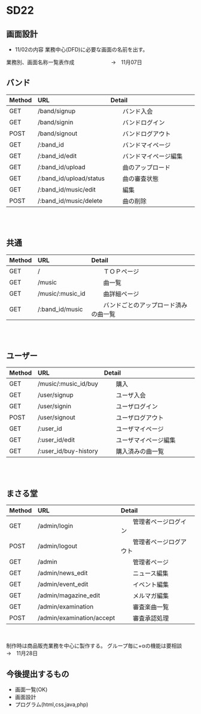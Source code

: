 # SD22
## 画面設計

- 11/02の内容
 業務中心(DFD)に必要な画面の名前を出す。
 
 業務別、画面名称一覧表作成　　　　　　　→　11月07日



## バンド

| Method     |  URL                           |   Detail               |
|:-----------|:-------------------------------|:-----------------------|
| GET        |  /band/signup                  |　　バンド入会　　　　　　　|
| GET        |  /band/signin                  |　　バンドログイン　　　　　|
| POST       |  /band/signout                 |　　バンドログアウト　　　　|
| GET        |  /:band_id                     |　　バンドマイページ　　　　|
| GET        |  /:band_id/edit                |　　バンドマイページ編集　　|
| GET        |  /:band_id/upload              |　　曲のアップロード　　　　|
| GET        |  /:band_id/upload/status       |　　曲の審査状態　　　　　　|
| GET        |  /:band_id/music/edit          |　　編集　　　　　　　　　　|
| POST       |  /:band_id/music/delete        |　　曲の削除　　　　　　　　|
<br>
<br>

## 共通

| Method     |  URL                           |   Detail                          |
|:-----------|:-------------------------------|:----------------------------------|
| GET        |  /                             |　　ＴＯＰページ　　　　　　　　　　　　　|
| GET        |  /music                        |　　曲一覧　　　　　　　　　　　　　　　　|
| GET        |  /music/:music_id              |　　曲詳細ページ　　　　　　　          |
| GET        |  /:band_id/music               |　　バンドごとのアップロード済みの曲一覧　|
<br>
<br>

## ユーザー

| Method     |  URL                           |   Detail                |
|:-----------|:-------------------------------|:------------------------|
| GET        |  /music/:music_id/buy          |　　購入　　　　　　　　　　　|
| GET        |  /user/signup                  |　　ユーザ入会　　　　　　　　|
| GET        |  /user/signin                  |　　ユーザログイン　　　　　　|
| POST       |  /user/signout                 |　　ユーザログアウト　　　　　|
| GET        |  /:user_id                     |　　ユーザマイページ　　　　　|
| GET        |  /:user_id/edit                |　　ユーザマイページ編集　　　|
| GET        |  /:user_id/buy-history         |　　購入済みの曲一覧　　　　　|
<br>
<br>

## まさる堂

| Method     |  URL                           |   Detail                |
|:-----------|:-------------------------------|:------------------------|
| GET        |  /admin/login                  |　　管理者ページログイン　　　|
| POST       |  /admin/logout                 |　　管理者ページログアウト　　|
| GET        |  /admin                        |　　管理者ページ　　　　　　　|
| GET        |  /admin/news_edit              |　　ニュース編集　　　　　　　|
| GET        |  /admin/event_edit             |　　イベント編集　　　　　　　|
| GET        |  /admin/magazine_edit          |　　メルマガ編集　　　　　　　|
| GET        |  /admin/examination            |　　審査楽曲一覧　　　　　　　|
| POST       |  /admin/examination/accept     |　　審査承認処理　　　　　　　|
<br>

 制作時は商品販売業務を中心に製作する。
 グループ毎に+αの機能は要相談　　　　　　→　11月28日
 
 ## 今後提出するもの
 
- 画面一覧(OK)
- 画面設計
- プログラム(html,css,java,php)